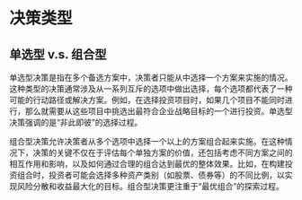 # 决策类型

## 单选型 v.s. 组合型

单选型决策是指在多个备选方案中，决策者只能从中选择一个方案来实施的情况。这种类型的决策通常涉及从一系列互斥的选项中做出选择，每个选项都代表了一种可能的行动路径或解决方案。例如，在选择投资项目时，如果几个项目不能同时进行，那么就需要从这些项目中挑选出最符合企业战略目标的一个进行投资。单选型决策强调的是“非此即彼”的选择过程。

组合型决策允许决策者从多个选项中选择一个以上的方案组合起来实施。在这种情况下，决策的关键不仅在于评估每个单独方案的价值，还包括考虑不同方案之间的相互作用和影响，以及如何通过合理的组合达到最优的整体效果。比如，在构建投资组合时，投资者可能会选择多种资产类别（如股票、债券等）的不同比例，以实现风险分散和收益最大化的目标。组合型决策更注重于“最优组合”的探索过程。
